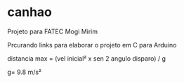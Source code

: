 # canhao
Projeto para FATEC Mogi Mirim 

Prcurando links para elaborar o projeto em C para Arduino

distancia max = (vel inicial² x sen 2 angulo disparo) / g

g= 9.8 m/s²
